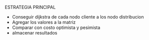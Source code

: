 ESTRATEGIA PRINCIPAL
- Conseguir dijkstra de cada nodo cliente a los nodo distribucion
- Agregar los valores a la matriz
- Comparar con costo optimista y pesimista
- almacenar resultados
